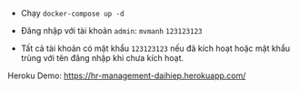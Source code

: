 - Chạy `docker-compose up -d`

- Đăng nhập với tài khoản `admin`: `mvmanh` `123123123`

- Tất cả tài khoản có mật khẩu `123123123` nếu đã kích hoạt hoặc mật khẩu trùng với tên đăng nhập khi chưa kích hoạt.


Heroku Demo: https://hr-management-daihiep.herokuapp.com/
